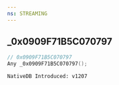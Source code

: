 ```yaml
---
ns: STREAMING
---
```

## _0x0909F71B5C070797

```c
// 0x0909F71B5C070797
Any _0x0909F71B5C070797();
```

```
NativeDB Introduced: v1207
```

